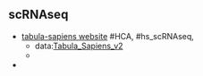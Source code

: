 
## scRNAseq

- [tabula-sapiens website](https://tabula-sapiens.sf.czbiohub.org/) #HCA, #hs_scRNAseq,
	- data:[Tabula_Sapiens_v2](http://figshare.com/articles/dataset/Tabula_Sapiens_v2/27921984) 
	- 
- 